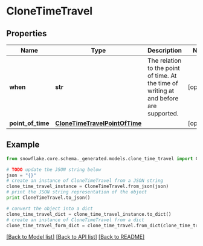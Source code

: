 # CloneTimeTravel


## Properties
Name | Type | Description | Notes
------------ | ------------- | ------------- | -------------
**when** | **str** | The relation to the point of time. At the time of writing at and before are supported. | [optional] 
**point_of_time** | [**CloneTimeTravelPointOfTime**](CloneTimeTravelPointOfTime.md) |  | [optional] 

## Example

```python
from snowflake.core.schema._generated.models.clone_time_travel import CloneTimeTravel

# TODO update the JSON string below
json = "{}"
# create an instance of CloneTimeTravel from a JSON string
clone_time_travel_instance = CloneTimeTravel.from_json(json)
# print the JSON string representation of the object
print CloneTimeTravel.to_json()

# convert the object into a dict
clone_time_travel_dict = clone_time_travel_instance.to_dict()
# create an instance of CloneTimeTravel from a dict
clone_time_travel_form_dict = clone_time_travel.from_dict(clone_time_travel_dict)
```
[[Back to Model list]](../README.md#documentation-for-models) [[Back to API list]](../README.md#documentation-for-api-endpoints) [[Back to README]](../README.md)


